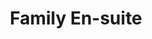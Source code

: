 ---
title: Family En-suite
slug: family-en-suite
summary: Sunny rondawel with a forest view, furnished tastefully with a double bed and double bunk bed. Linen and towels are provided.
image: /images/accommodation/family-en-suite-rondawel-card.webp
published: true
features: ['Queen bed + bunk bed', 'Private bathroom', 'Secluded privacy']
---